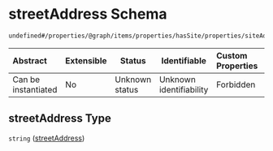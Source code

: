 # streetAddress Schema

```txt
undefined#/properties/@graph/items/properties/hasSite/properties/siteAddress/properties/streetAddress
```




| Abstract            | Extensible | Status         | Identifiable            | Custom Properties | Additional Properties | Access Restrictions | Defined In                                                                      |
| :------------------ | ---------- | -------------- | ----------------------- | :---------------- | --------------------- | ------------------- | ------------------------------------------------------------------------------- |
| Can be instantiated | No         | Unknown status | Unknown identifiability | Forbidden         | Allowed               | none                | [ndl-isil.schema.json\*](../../out/ndl-isil.schema.json "open original schema") |

## streetAddress Type

`string` ([streetAddress](ndl-isil-properties-json-ld-graph-organization-properties-hassite-properties-siteaddress-properties-streetaddress.md))
